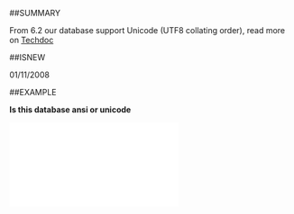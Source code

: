 
##SUMMARY

From 6.2 our database support Unicode (UTF8 collating order), read more on <A href="http://techdoc.superoffice.com/?sixUnicodeAnsi.html">Techdoc</A>


##ISNEW

01/11/2008


##EXAMPLE

**Is this database ansi or unicode**



![](..\..\Examples\vbs\Database.IsAnsiBase.vbs.txt)

